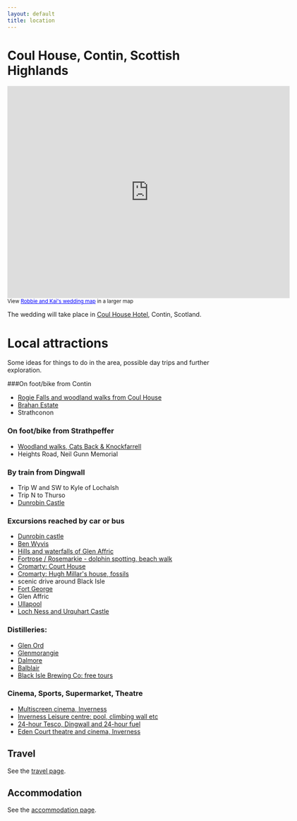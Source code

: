 ```yaml
---
layout: default
title: location
---
```


# Coul House, Contin, Scottish Highlands

<div class='gmaps'>
<iframe width="640" height="480" frameborder="0" scrolling="no" marginheight="0" marginwidth="0" src="https://maps.google.co.uk/maps/ms?msa=0&amp;msid=216947055802982788673.0004c80143f8399bd2190&amp;ie=UTF8&amp;t=m&amp;source=embed&amp;ll=57.585087,-4.476929&amp;spn=0.353352,0.878906&amp;z=10&amp;output=embed"></iframe><br /><small>View <a href="https://maps.google.co.uk/maps/ms?msa=0&amp;msid=216947055802982788673.0004c80143f8399bd2190&amp;ie=UTF8&amp;t=m&amp;source=embed&amp;ll=57.585087,-4.476929&amp;spn=0.353352,0.878906&amp;z=10" style="color:#0000FF;text-align:left">Robbie and Kai's wedding map</a> in a larger map</small>
</div>

The wedding will take place in [Coul House Hotel](http://www.coulhousehotel.co.uk/), Contin, Scotland. 

# Local attractions
Some ideas for things to do in the area, possible day trips and further exploration.

###On foot/bike from Contin
* [Rogie Falls and woodland walks from Coul House](http://www.walkhighlands.co.uk/lochness/Rogiefalls.shtml)
* [Brahan Estate](http://www.brahan.com)
* Strathconon

### On foot/bike from Strathpeffer
* [Woodland walks, Cats Back & Knockfarrell](http://www.walkhighlands.co.uk/lochness/Knockfarrel.shtml)
* Heights Road, Neil Gunn Memorial

### By train from Dingwall
* Trip W and SW to Kyle of Lochalsh
* Trip N to Thurso
* [Dunrobin Castle](www.dunrobincastle.co.uk)

### Excursions reached by car or bus
* [Dunrobin castle](www.dunrobincastle.co.uk)
* [Ben Wyvis](http://www.walkhighlands.co.uk/lochness/Benwyvis.shtml)
* [Hills and waterfalls of Glen Affric](http://www.glenaffric.org)
* [Fortrose / Rosemarkie - dolphin spotting, beach walk](http://www.walkhighlands.co.uk/info/Nature/WhalesAndDolphins)
* [Cromarty: Court House](http://www.cromarty-courthouse.org.uk/)
* [Cromarty: Hugh Millar's house, fossils](http://www.nts.org.uk/Property/Hugh-Millers-Birthplace-Cottage-Museum/)
* scenic drive around Black Isle
* [Fort George](http://www.historic-scotland.gov.uk/propertyresults/propertyoverview.htm?PropID=PL_136)
* Glen Affric
* [Ullapool](http://www.ullapool.co.uk/)
* [Loch Ness and Urquhart Castle](http://www.cruiselochness.com)

### Distilleries:
* [Glen Ord](http://www.whisky.com/distilleries/glen_ord_distillery.html/)
* [Glenmorangie](http://www.glenmorangie.com/)
* [Dalmore](http://www.thedalmore.com/)
* [Balblair](http://www.balblair.com/distillery)
* [Black Isle Brewing Co: free tours](http://www.blackislebrewery.com)

### Cinema, Sports, Supermarket, Theatre
* [Multiscreen cinema, Inverness](http://www.myvue.com/home/cinema/inverness)
* [Inverness Leisure centre: pool, climbing wall etc](http://www.invernessleisure.co.uk/)
* [24-hour Tesco, Dingwall and 24-hour fuel](http://www.tesco.com/storeLocator/?bid=2375)
* [Eden Court theatre and cinema, Inverness](http://www.eden-court.co.uk/)
	

## Travel
See the [travel page](/travel).

## Accommodation
See the [accommodation page](/accommodation).
